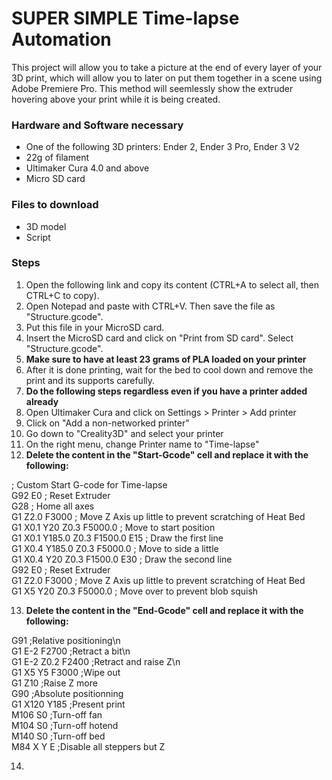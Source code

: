 # SUPER SIMPLE Time-lapse Automation

This project will allow you to take a picture at the end of every layer of your 3D print,
which will allow you to later on put them together in a scene using Adobe Premiere Pro.
This method will seemlessly show the extruder hovering above your print while it is being 
created. 

### Hardware and Software necessary

- One of the following 3D printers: Ender 2, Ender 3 Pro, Ender 3 V2
- 22g of filament
- Ultimaker Cura 4.0 and above
- Micro SD card

### Files to download

- 3D model
- Script

### Steps

1. Open the following link and copy its content (CTRL+A to select all, then CTRL+C to copy).
2. Open Notepad and paste with CTRL+V. Then save the file as "Structure.gcode".
3. Put this file in your MicroSD card.
4. Insert the MicroSD card and click on "Print from SD card". Select "Structure.gcode".
5. **Make sure to have at least 23 grams of PLA loaded on your printer**
6. After it is done printing, wait for the bed to cool down and remove the print and its supports carefully.
7. **Do the following steps regardless even if you have a printer added already**
8. Open Ultimaker Cura and click on Settings > Printer > Add printer
9. Click on "Add a non-networked printer"
10. Go down to "Creality3D" and select your printer
11. On the right menu, change Printer name to "Time-lapse"
12. **Delete the content in the "Start-Gcode" cell and replace it with the following:**
  
; Custom Start G-code for Time-lapse  
G92 E0 ; Reset Extruder  
G28 ; Home all axes  
G1 Z2.0 F3000 ; Move Z Axis up little to prevent scratching of Heat Bed  
G1 X0.1 Y20 Z0.3 F5000.0 ; Move to start position  
G1 X0.1 Y185.0 Z0.3 F1500.0 E15 ; Draw the first line  
G1 X0.4 Y185.0 Z0.3 F5000.0 ; Move to side a little  
G1 X0.4 Y20 Z0.3 F1500.0 E30 ; Draw the second line  
G92 E0 ; Reset Extruder  
G1 Z2.0 F3000 ; Move Z Axis up little to prevent scratching of Heat Bed  
G1 X5 Y20 Z0.3 F5000.0 ; Move over to prevent blob squish  
  
13. **Delete the content in the "End-Gcode" cell and replace it with the following:**

G91 ;Relative positioning\n  
G1 E-2 F2700 ;Retract a bit\n  
G1 E-2 Z0.2 F2400 ;Retract and raise Z\n  
G1 X5 Y5 F3000 ;Wipe out  
G1 Z10 ;Raise Z more  
G90 ;Absolute positionning  
G1 X120 Y185 ;Present print  
M106 S0 ;Turn-off fan  
M104 S0 ;Turn-off hotend  
M140 S0 ;Turn-off bed  
M84 X Y E ;Disable all steppers but Z  

14. 
